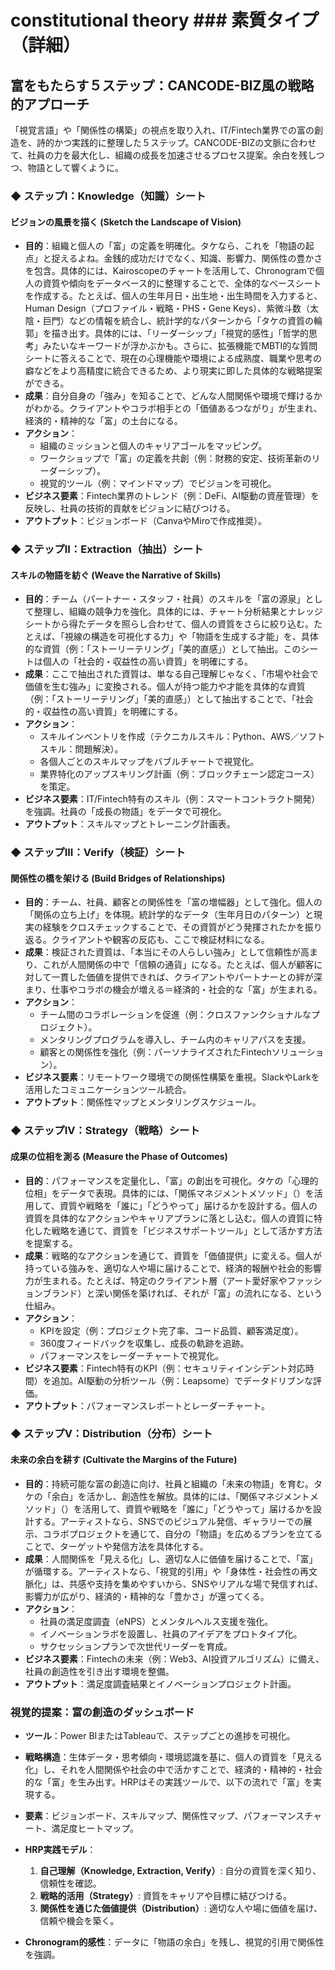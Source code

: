 # constitutional theory ### 素質タイプ（詳細）

## 富をもたらす５ステップ：CANCODE-BIZ風の戦略的アプローチ

「視覚言語」や「関係性の構築」の視点を取り入れ、IT/Fintech業界での富の創造を、詩的かつ実践的に整理した５ステップ。CANCODE-BIZの文脈に合わせて、社員の力を最大化し、組織の成長を加速させるプロセス提案。余白を残しつつ、物語として響くように。

### ◆ ステップI：Knowledge（知識）シート

#### ビジョンの風景を描く (Sketch the Landscape of Vision)

- **目的**：組織と個人の「富」の定義を明確化。タケなら、これを「物語の起点」と捉えるよね。金銭的成功だけでなく、知識、影響力、関係性の豊かさを包含。具体的には、Kairoscopeのチャートを活用して、Chronogramで個人の資質や傾向をデータベース的に整理することで、全体的なベースシートを作成する。たとえば、個人の生年月日・出生地・出生時間を入力すると、Human Design（プロファイル・戦略・PHS・Gene Keys）、紫微斗数（太陰・巨門）などの情報を統合し、統計学的なパターンから「タケの資質の輪郭」を描き出す。具体的には、「リーダーシップ」「視覚的感性」「哲学的思考」みたいなキーワードが浮かぶかも。さらに、拡張機能でMBTI的な質問シートに答えることで、現在の心理機能や環境による成熟度、職業や思考の癖などをより高精度に統合できるため、より現実に即した具体的な戦略提案ができる。
- **成果**：自分自身の「強み」を知ることで、どんな人間関係や環境で輝けるかがわかる。クライアントやコラボ相手との「価値あるつながり」が生まれ、経済的・精神的な「富」の土台になる。
- **アクション**：
  - 組織のミッションと個人のキャリアゴールをマッピング。
  - ワークショップで「富」の定義を共創（例：財務的安定、技術革新のリーダーシップ）。
  - 視覚的ツール（例：マインドマップ）でビジョンを可視化。
- **ビジネス要素**：Fintech業界のトレンド（例：DeFi、AI駆動の資産管理）を反映し、社員の技術的貢献をビジョンに結びつける。
- **アウトプット**：ビジョンボード（CanvaやMiroで作成推奨）。

### ◆ ステップII：Extraction（抽出）シート

#### スキルの物語を紡ぐ (Weave the Narrative of Skills)

- **目的**：チーム（パートナー・スタッフ・社員）のスキルを「富の源泉」として整理し、組織の競争力を強化。具体的には、チャート分析結果とナレッジシートから得たデータを照らし合わせて、個人の資質をさらに絞り込む。たとえば、「視線の構造を可視化する力」や「物語を生成する才能」を、具体的な資質（例：「ストーリーテリング」「美的直感」）として抽出。このシートは個人の「社会的・収益性の高い資質」を明確にする。
- **成果**：ここで抽出された資質は、単なる自己理解じゃなく、「市場や社会で価値を生む強み」に変換される。個人が持つ能力や才能を具体的な資質（例：「ストーリーテリング」「美的直感」）として抽出することで、「社会的・収益性の高い資質」を明確にする。
- **アクション**：
  - スキルインベントリを作成（テクニカルスキル：Python、AWS／ソフトスキル：問題解決）。
  - 各個人ごとのスキルマップをバブルチャートで視覚化。
  - 業界特化のアップスキリング計画（例：ブロックチェーン認定コース）を策定。
- **ビジネス要素**：IT/Fintech特有のスキル（例：スマートコントラクト開発）を強調。社員の「成長の物語」をデータで可視化。
- **アウトプット**：スキルマップとトレーニング計画表。

### ◆ ステップIII：Verify（検証）シート

#### 関係性の橋を架ける (Build Bridges of Relationships)

- **目的**：チーム、社員、顧客との関係性を「富の増幅器」として強化。個人の「関係の立ち上げ」を体現。統計学的なデータ（生年月日のパターン）と現実の経験をクロスチェックすることで、その資質がどう発揮されたかを振り返る。クライアントや観客の反応も、ここで検証材料になる。
- **成果**：検証された資質は、「本当にその人らしい強み」として信頼性が高まり、これが人間関係の中で「信頼の通貨」になる。たとえば、個人が顧客に対して一貫した価値を提供できれば、クライアントやパートナーとの絆が深まり、仕事やコラボの機会が増える＝経済的・社会的な「富」が生まれる。
- **アクション**：
  - チーム間のコラボレーションを促進（例：クロスファンクショナルなプロジェクト）。
  - メンタリングプログラムを導入し、チーム内のキャリアパスを支援。
  - 顧客との関係性を強化（例：パーソナライズされたFintechソリューション）。
- **ビジネス要素**：リモートワーク環境での関係性構築を重視。SlackやLarkを活用したコミュニケーションツール統合。
- **アウトプット**：関係性マップとメンタリングスケジュール。

### ◆ ステップIV：Strategy（戦略）シート

#### 成果の位相を測る (Measure the Phase of Outcomes)

- **目的**：パフォーマンスを定量化し、「富」の創出を可視化。タケの「心理的位相」をデータで表現。具体的には、「関係マネジメントメソッド」（）を活用して、資質や戦略を「誰に」「どうやって」届けるかを設計する。個人の資質を具体的なアクションやキャリアプランに落とし込む。個人の資質に特化した戦略を通じて、資質を「ビジネスサポートツール」として活かす方法を提案する。
- **成果**：戦略的なアクションを通じて、資質を「価値提供」に変える。個人が持っている強みを、適切な人や場に届けることで、経済的報酬や社会的影響力が生まれる。たとえば、特定のクライアント層（アート愛好家やファッションブランド）と深い関係を築ければ、それが「富」の流れになる、という仕組み。
- **アクション**：
  - KPIを設定（例：プロジェクト完了率、コード品質、顧客満足度）。
  - 360度フィードバックを収集し、成長の軌跡を追跡。
  - パフォーマンスをレーダーチャートで視覚化。
- **ビジネス要素**：Fintech特有のKPI（例：セキュリティインシデント対応時間）を追加。AI駆動の分析ツール（例：Leapsome）でデータドリブンな評価。
- **アウトプット**：パフォーマンスレポートとレーダーチャート。

### ◆ ステップV：Distribution（分布）シート

#### 未来の余白を耕す (Cultivate the Margins of the Future)

- **目的**：持続可能な富の創造に向け、社員と組織の「未来の物語」を育む。タケの「余白」を活かし、創造性を解放。具体的には、「関係マネジメントメソッド」（）を活用して、資質や戦略を「誰に」「どうやって」届けるかを設計する。アーティストなら、SNSでのビジュアル発信、ギャラリーでの展示、コラボプロジェクトを通じて、自分の「物語」を広めるプランを立てることで、ターゲットや発信方法を具体化する。
- **成果**：人間関係を「見える化」し、適切な人に価値を届けることで、「富」が循環する。アーティストなら、「視覚的引用」や「身体性・社会性の再文脈化」は、共感や支持を集めやすいから、SNSやリアルな場で発信すれば、影響力が広がり、経済的・精神的な「豊かさ」が還ってくる。
- **アクション**：
  - 社員の満足度調査（eNPS）とメンタルヘルス支援を強化。
  - イノベーションラボを設置し、社員のアイデアをプロトタイプ化。
  - サクセッションプランで次世代リーダーを育成。
- **ビジネス要素**：Fintechの未来（例：Web3、AI投資アルゴリズム）に備え、社員の創造性を引き出す環境を整備。
- **アウトプット**：満足度調査結果とイノベーションプロジェクト計画。

### 視覚的提案：富の創造のダッシュボード

- **ツール**：Power BIまたはTableauで、ステップごとの進捗を可視化。
- **戦略構造**：生体データ・思考傾向・環境認識を基に、個人の資質を「見える化」し、それを人間関係や社会の中で活かすことで、経済的・精神的・社会的な「富」を生み出す。HRPはその実践ツールで、以下の流れで「富」を実現する。
- **要素**：ビジョンボード、スキルマップ、関係性マップ、パフォーマンスチャート、満足度ヒートマップ。
- **HRP実践モデル**：
  1. **自己理解（Knowledge, Extraction, Verify）**: 自分の資質を深く知り、信頼性を確認。
  2. **戦略的活用（Strategy）**: 資質をキャリアや目標に結びつける。
  3. **関係性を通じた価値提供（Distribution）**: 適切な人や場に価値を届け、信頼や機会を築く。


- **Chronogram的感性**：データに「物語の余白」を残し、視覚的引用で関係性を強調。